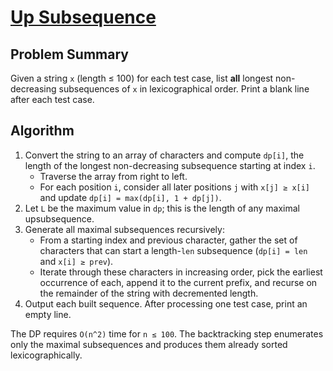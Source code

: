 # [Up Subsequence](https://www.spoj.com/problems/UPSUB)

## Problem Summary
Given a string `x` (length ≤ 100) for each test case, list **all** longest non-decreasing subsequences of `x` in lexicographical order. Print a blank line after each test case.

## Algorithm
1. Convert the string to an array of characters and compute `dp[i]`, the length of the longest non-decreasing subsequence starting at index `i`.
   - Traverse the array from right to left.
   - For each position `i`, consider all later positions `j` with `x[j] ≥ x[i]` and update `dp[i] = max(dp[i], 1 + dp[j])`.
2. Let `L` be the maximum value in `dp`; this is the length of any maximal upsubsequence.
3. Generate all maximal subsequences recursively:
   - From a starting index and previous character, gather the set of characters that can start a length-`len` subsequence (`dp[i] = len` and `x[i] ≥ prev`).
   - Iterate through these characters in increasing order, pick the earliest occurrence of each, append it to the current prefix, and recurse on the remainder of the string with decremented length.
4. Output each built sequence. After processing one test case, print an empty line.

The DP requires `O(n^2)` time for `n ≤ 100`. The backtracking step enumerates only the maximal subsequences and produces them already sorted lexicographically.
